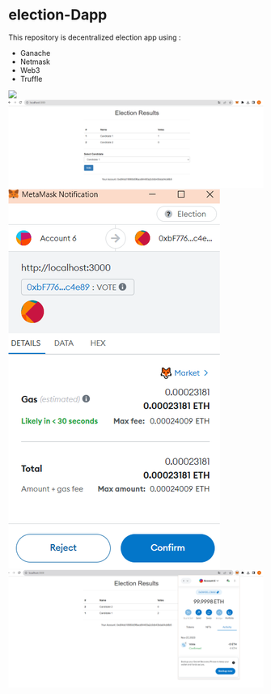 # election-Dapp

This repository is decentralized election app using :
- Ganache
- Netmask
- Web3
- Truffle

<img src="https://github.com/skandermenzli/election-Dapp/blob/main/%C3%A9.PNG">
<img src="https://github.com/skandermenzli/election-Dapp/blob/main/3.PNG">
<img src="https://github.com/skandermenzli/election-Dapp/blob/main/4.PNG">
<img src="https://github.com/skandermenzli/election-Dapp/blob/main/5.PNG">
